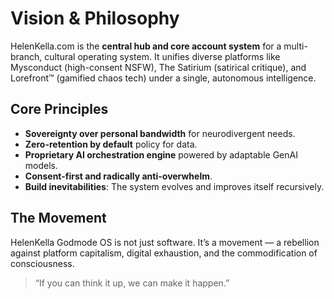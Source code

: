 # Vision & Philosophy

HelenKella.com is the **central hub and core account system** for a multi-branch, cultural operating system. It unifies diverse platforms like Mysconduct (high-consent NSFW), The Satirium (satirical critique), and Lorefront™ (gamified chaos tech) under a single, autonomous intelligence.

## Core Principles

- **Sovereignty over personal bandwidth** for neurodivergent needs.
- **Zero-retention by default** policy for data.
- **Proprietary AI orchestration engine** powered by adaptable GenAI models.
- **Consent-first and radically anti-overwhelm**.
- **Build inevitabilities**: The system evolves and improves itself recursively.

## The Movement

HelenKella Godmode OS is not just software. It’s a movement — a rebellion against platform capitalism, digital exhaustion, and the commodification of consciousness.

> “If you can think it up, we can make it happen.”